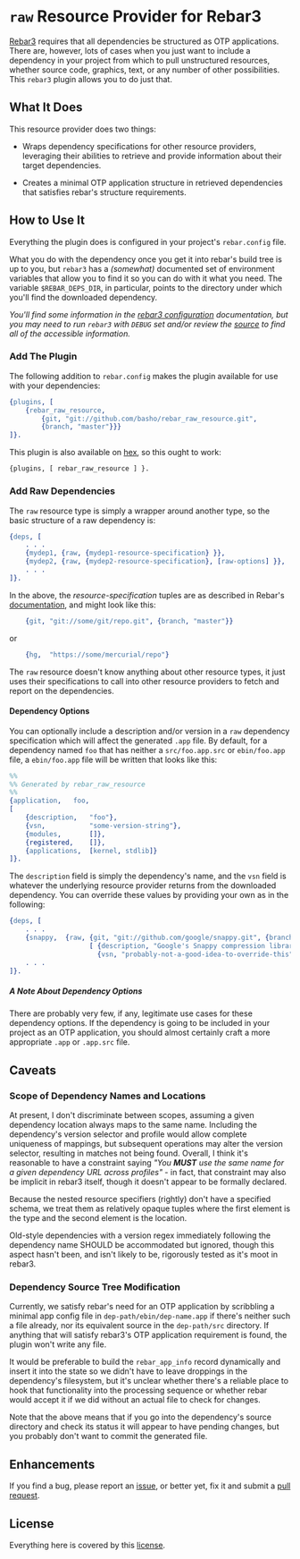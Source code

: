 # `raw` Resource Provider for Rebar3

[Rebar3][rebar3] requires that all dependencies be structured as OTP applications.
There are, however, lots of cases when you just want to include a dependency in your project from which to pull unstructured resources, whether source code, graphics, text, or any number of other possibilities.
This `rebar3` plugin allows you to do just that.

## What It Does

This resource provider does two things:

 * Wraps dependency specifications for other resource providers, leveraging their abilities to retrieve and provide information about their target dependencies.

 * Creates a minimal OTP application structure in retrieved dependencies that satisfies rebar's structure requirements.

## How to Use It

Everything the plugin does is configured in your project's `rebar.config` file.

What you do with the dependency once you get it into rebar's build tree is up to you, but `rebar3` has a _(somewhat)_ documented set of environment variables that allow you to find it so you can do with it what you need. The variable `$REBAR_DEPS_DIR`, in particular, points to the directory under which you'll find the downloaded dependency.

_You'll find some information in the [rebar3 configuration][rebar3cfg] documentation, but you may need to run `rebar3` with `DEBUG` set and/or review the [source][rebar3src] to find all of the accessible information._

### Add The Plugin

The following addition to `rebar.config` makes the plugin available for use with your dependencies:

```erlang
{plugins, [
    {rebar_raw_resource,
        {git, "git://github.com/basho/rebar_raw_resource.git",
        {branch, "master"}}}
]}.
```

This plugin is also available on [hex][hex], so this ought to work:

```
{plugins, [ rebar_raw_resource ] }.
```

### Add Raw Dependencies

The `raw` resource type is simply a wrapper around another type, so the basic structure of a raw dependency is:

```erlang
{deps, [
    . . .
    {mydep1, {raw, {mydep1-resource-specification} }},
    {mydep2, {raw, {mydep2-resource-specification}, [raw-options] }},
    . . .
]}.
```

In the above, the _resource-specification_ tuples are as described in Rebar's [documentation][depdocs], and might look like this:

```erlang
    {git, "git://some/git/repo.git", {branch, "master"}}
```
or
```erlang
    {hg,  "https://some/mercurial/repo"}
```

The `raw` resource doesn't know anything about other resource types, it just uses their specifications to call into other resource providers to fetch and report on the dependencies.

#### Dependency Options

You can optionally include a description and/or version in a `raw` dependency specification which will affect the generated `.app` file.
By default, for a dependency named `foo` that has neither a `src/foo.app.src` or `ebin/foo.app` file, a `ebin/foo.app` file will be written that looks like this:

```erlang
%%
%% Generated by rebar_raw_resource
%%
{application,   foo,
[
    {description,   "foo"},
    {vsn,           "some-version-string"},
    {modules,       []},
    {registered,    []},
    {applications,  [kernel, stdlib]}
]}.
```

The `description` field is simply the dependency's name, and the `vsn` field is whatever the underlying resource provider returns from the downloaded dependency. You can override these values by providing your own as in the following:

```erlang
{deps, [
    . . .
    {snappy,  {raw, {git, "git://github.com/google/snappy.git", {branch, "master"}},
                    [ {description, "Google's Snappy compression library"},
                      {vsn, "probably-not-a-good-idea-to-override-this"} ] }}
    . . .
]}.
```

##### A Note About Dependency Options

There are probably very few, if any, legitimate use cases for these dependency options.
If the dependency is going to be included in your project as an OTP application, you should almost certainly craft a more appropriate `.app` or `.app.src` file.

## Caveats

### Scope of Dependency Names and Locations

At present, I don't discriminate between scopes, assuming a given dependency location always maps to the same name.
Including the dependency's version selector and profile would allow complete uniqueness of mappings, but subsequent operations may alter the version selector, resulting in matches not being found.
Overall, I think it's reasonable to have a constraint saying _"You **MUST** use the same name for a given dependency URL across profiles"_ - in fact, that constraint may also be implicit in rebar3 itself, though it doesn't appear to be formally declared.

Because the nested resource specifiers (rightly) don't have a specified schema, we treat them as relatively opaque tuples where the first element is the type and the second element is the location.

Old-style dependencies with a version regex immediately following the dependency name SHOULD be accommodated but ignored, though this aspect hasn't been, and isn't likely to be, rigorously tested as it's moot in rebar3.

### Dependency Source Tree Modification

Currently, we satisfy rebar's need for an OTP application by scribbling a minimal app config file in `dep-path/ebin/dep-name.app` if there's neither such a file already, nor its equivalent source in the `dep-path/src` directory. If anything that will satisfy rebar3's OTP application requirement is found, the plugin won't write any file.

It would be preferable to build the `rebar_app_info` record dynamically and insert it into the state so we didn't have to leave droppings in the dependency's filesystem, but it's unclear whether there's a reliable place to hook that functionality into the processing sequence or whether rebar would accept it if we did without an actual file to check for changes.

Note that the above means that if you go into the dependency's source directory and check its status it will appear to have pending changes, but you probably don't want to commit the generated file.

## Enhancements

If you find a bug, please report an [issue][issues], or better yet, fix it and submit a [pull request][pulls].

## License

Everything here is covered by this [license][license].


  [depdocs]:    https://www.rebar3.org/docs/dependencies
  [issues]:     https://github.com/alertlogic/rebar_raw_resource/issues
  [license]:    LICENSE
  [pulls]:      https://github.com/alertlogic/rebar_raw_resource/pulls
  [rebar3]:     https://www.rebar3.org
  [rebar3cfg]:  https://www.rebar3.org/docs/configuration
  [rebar3src]:  https://github.com/erlang/rebar3
  [hex]:        https://hex.pm/packages/rebar_raw_resource

